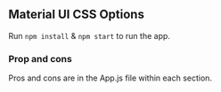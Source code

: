## Material UI CSS Options

Run `npm install` & `npm start` to run the app.

### Prop and cons

Pros and cons are in the App.js file within each section.
